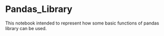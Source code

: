 # Pandas_Library
This notebook intended to represent how some basic functions of pandas library can be used.
